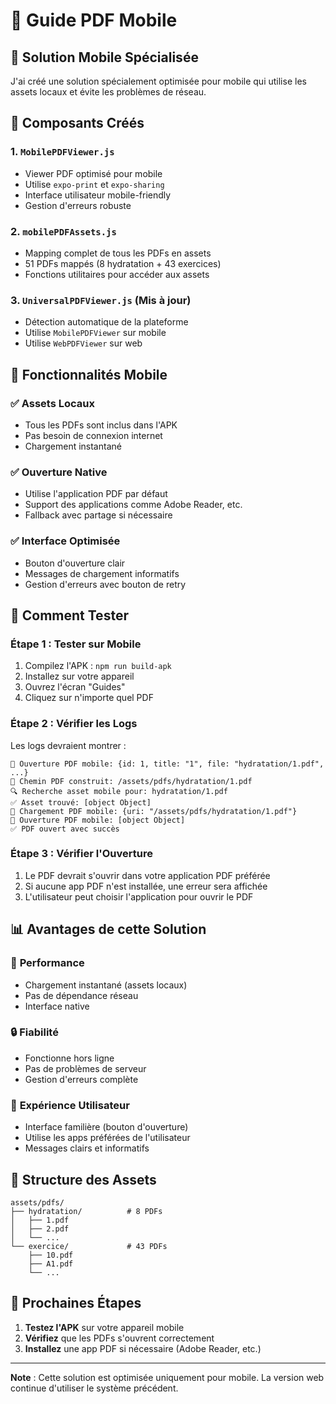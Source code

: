# 📱 Guide PDF Mobile

## 🎯 Solution Mobile Spécialisée

J'ai créé une solution spécialement optimisée pour mobile qui utilise les assets locaux et évite les problèmes de réseau.

## 🔧 Composants Créés

### 1. **`MobilePDFViewer.js`**
- Viewer PDF optimisé pour mobile
- Utilise `expo-print` et `expo-sharing`
- Interface utilisateur mobile-friendly
- Gestion d'erreurs robuste

### 2. **`mobilePDFAssets.js`**
- Mapping complet de tous les PDFs en assets
- 51 PDFs mappés (8 hydratation + 43 exercices)
- Fonctions utilitaires pour accéder aux assets

### 3. **`UniversalPDFViewer.js` (Mis à jour)**
- Détection automatique de la plateforme
- Utilise `MobilePDFViewer` sur mobile
- Utilise `WebPDFViewer` sur web

## 🚀 Fonctionnalités Mobile

### ✅ **Assets Locaux**
- Tous les PDFs sont inclus dans l'APK
- Pas besoin de connexion internet
- Chargement instantané

### ✅ **Ouverture Native**
- Utilise l'application PDF par défaut
- Support des applications comme Adobe Reader, etc.
- Fallback avec partage si nécessaire

### ✅ **Interface Optimisée**
- Bouton d'ouverture clair
- Messages de chargement informatifs
- Gestion d'erreurs avec bouton de retry

## 🧪 Comment Tester

### Étape 1 : Tester sur Mobile
1. Compilez l'APK : `npm run build-apk`
2. Installez sur votre appareil
3. Ouvrez l'écran "Guides"
4. Cliquez sur n'importe quel PDF

### Étape 2 : Vérifier les Logs
Les logs devraient montrer :
```
📄 Ouverture PDF mobile: {id: 1, title: "1", file: "hydratation/1.pdf", ...}
🔗 Chemin PDF construit: /assets/pdfs/hydratation/1.pdf
🔍 Recherche asset mobile pour: hydratation/1.pdf
✅ Asset trouvé: [object Object]
📱 Chargement PDF mobile: {uri: "/assets/pdfs/hydratation/1.pdf"}
📄 Ouverture PDF mobile: [object Object]
✅ PDF ouvert avec succès
```

### Étape 3 : Vérifier l'Ouverture
1. Le PDF devrait s'ouvrir dans votre application PDF préférée
2. Si aucune app PDF n'est installée, une erreur sera affichée
3. L'utilisateur peut choisir l'application pour ouvrir le PDF

## 📊 Avantages de cette Solution

### 🚀 **Performance**
- Chargement instantané (assets locaux)
- Pas de dépendance réseau
- Interface native

### 🔒 **Fiabilité**
- Fonctionne hors ligne
- Pas de problèmes de serveur
- Gestion d'erreurs complète

### 👥 **Expérience Utilisateur**
- Interface familière (bouton d'ouverture)
- Utilise les apps préférées de l'utilisateur
- Messages clairs et informatifs

## 🔧 Structure des Assets

```
assets/pdfs/
├── hydratation/          # 8 PDFs
│   ├── 1.pdf
│   ├── 2.pdf
│   └── ...
└── exercice/             # 43 PDFs
    ├── 10.pdf
    ├── A1.pdf
    └── ...
```

## 🎯 Prochaines Étapes

1. **Testez l'APK** sur votre appareil mobile
2. **Vérifiez** que les PDFs s'ouvrent correctement
3. **Installez** une app PDF si nécessaire (Adobe Reader, etc.)

---

**Note** : Cette solution est optimisée uniquement pour mobile. La version web continue d'utiliser le système précédent.

